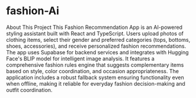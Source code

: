 ﻿# fashion-Ai
About This Project
This Fashion Recommendation App is an AI-powered styling assistant built with React and TypeScript. Users upload photos of clothing items, select their gender and preferred categories (tops, bottoms, shoes, accessories), and receive personalized fashion recommendations. The app uses Supabase for backend services and integrates with Hugging Face's BLIP model for intelligent image analysis. It features a comprehensive fashion rules engine that suggests complementary items based on style, color coordination, and occasion appropriateness. The application includes a robust fallback system ensuring functionality even when offline, making it reliable for everyday fashion decision-making and outfit coordination.

